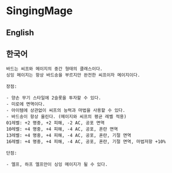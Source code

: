 # SingingMage

## English

## 한국어

    바드는 씨프와 메이지의 중간 형태의 클래스이다.
    싱잉 메이지는 항상 바드송을 부르지만 완전한 씨프이자 메이지이다.

    장점:

    - 양손 무기 스타일에 2슬롯을 투자할 수 있다.
    - 미로에 면역이다.
    - 아이템에 상관없이 씨프의 능력과 마법을 사용할 수 있다.
    - 바드송이 항상 울린다. (메이지와 씨프의 평균 레벨 적용)
    01레벨: +2 명중, +2 피해, -2 AC, 공포 면역
    10레벨: +4 명중, +4 피해, -4 AC, 공포, 혼란 면역
    13레벨: +4 명중, +4 피해, -4 AC, 공포, 혼란, 기절 면역
    16레벨: +4 명중, +4 피해, -4 AC, 공포, 혼란, 기절 면역, 마법저항 +10%

    단점:

    - 엘프, 하프 엘프만이 싱잉 메이지가 될 수 있다.
